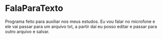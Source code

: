 # FalaParaTexto

Programa feito para auxiliar nos meus estudos. 
Eu vou falar no microfone e ele vai passar para um arquivo txt, a partir daí eu posso editar e passar para outro arquivo e salvar.
